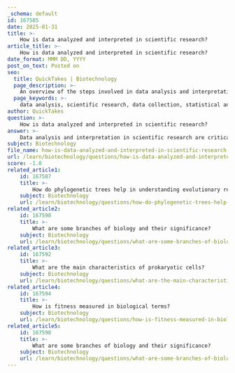 ```yaml
---
_schema: default
id: 167585
date: 2025-01-31
title: >-
    How is data analyzed and interpreted in scientific research?
article_title: >-
    How is data analyzed and interpreted in scientific research?
date_format: MMM DD, YYYY
post_on_text: Posted on
seo:
  title: QuickTakes | Biotechnology
  page_description: >-
    An overview of the steps involved in data analysis and interpretation in scientific research, including data collection, organization, statistical methods, result interpretation, visualization, peer review, and conclusion drawing.
  page_keywords: >-
    data analysis, scientific research, data collection, statistical analysis, data interpretation, peer review, data visualization, research methodology, qualitative data, quantitative data
author: QuickTakes
question: >-
    How is data analyzed and interpreted in scientific research?
answer: >-
    Data analysis and interpretation in scientific research are critical processes that allow researchers to draw meaningful conclusions from their experiments. Here’s a detailed overview of how this is accomplished:\n\n### 1. Data Collection\nThe first step in data analysis is the systematic collection of data. This involves developing a method for gathering information relevant to the research question. Researchers must decide on the type of data needed (qualitative or quantitative) and the tools or instruments that will be used for collection, such as surveys, experiments, or observational studies.\n\n### 2. Data Organization\nOnce data is collected, it needs to be organized for analysis. This may involve coding qualitative data, entering quantitative data into statistical software, or creating databases. Proper organization is essential for ensuring that the data can be easily accessed and analyzed.\n\n### 3. Statistical Analysis\nStatistical methods are often employed to analyze the data. This can include descriptive statistics (mean, median, mode) to summarize the data, as well as inferential statistics (t-tests, ANOVA, regression analysis) to draw conclusions about the population from which the sample was taken. The choice of statistical tests depends on the research design and the nature of the data.\n\n### 4. Interpretation of Results\nAfter statistical analysis, researchers interpret the results. This involves understanding what the data reveals about the hypothesis or research question. Researchers must consider the significance of their findings, the effect sizes, and the confidence intervals to assess the reliability of their conclusions.\n\n### 5. Visualization\nData visualization plays a crucial role in interpretation. Graphs, charts, and tables help to present data in a clear and concise manner, making it easier to identify trends, patterns, and relationships. Effective visualization can enhance understanding and communication of the results to both the scientific community and the public.\n\n### 6. Peer Review and Publication\nOnce the data has been analyzed and interpreted, researchers typically share their findings through peer-reviewed journals. This process involves submitting the research for evaluation by other experts in the field, which helps validate the findings and ensures transparency in the research process.\n\n### 7. Drawing Conclusions\nFinally, researchers draw conclusions based on the analyzed data. They assess whether the results support or reject the original hypothesis and consider the implications of their findings for further research. This may lead to new questions or hypotheses that can be explored in future studies.\n\n### Conclusion\nIn summary, data analysis and interpretation in scientific research involve a systematic approach that includes data collection, organization, statistical analysis, interpretation, visualization, peer review, and drawing conclusions. By following these steps, researchers can effectively test hypotheses and contribute valuable knowledge to the scientific community.
subject: Biotechnology
file_name: how-is-data-analyzed-and-interpreted-in-scientific-research.md
url: /learn/biotechnology/questions/how-is-data-analyzed-and-interpreted-in-scientific-research
score: -1.0
related_article1:
    id: 167587
    title: >-
        How do phylogenetic trees help in understanding evolutionary relationships?
    subject: Biotechnology
    url: /learn/biotechnology/questions/how-do-phylogenetic-trees-help-in-understanding-evolutionary-relationships
related_article2:
    id: 167598
    title: >-
        What are some branches of biology and their significance?
    subject: Biotechnology
    url: /learn/biotechnology/questions/what-are-some-branches-of-biology-and-their-significance
related_article3:
    id: 167592
    title: >-
        What are the main characteristics of prokaryotic cells?
    subject: Biotechnology
    url: /learn/biotechnology/questions/what-are-the-main-characteristics-of-prokaryotic-cells
related_article4:
    id: 167594
    title: >-
        How is fitness measured in biological terms?
    subject: Biotechnology
    url: /learn/biotechnology/questions/how-is-fitness-measured-in-biological-terms
related_article5:
    id: 167598
    title: >-
        What are some branches of biology and their significance?
    subject: Biotechnology
    url: /learn/biotechnology/questions/what-are-some-branches-of-biology-and-their-significance
---
```


&nbsp;